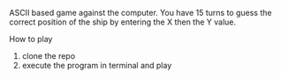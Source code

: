 ASCII based game against the computer. You have 15 turns to guess the correct position of the ship by entering the X then the Y value.


How to play
1. clone the repo
2. execute the program in terminal and play
